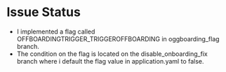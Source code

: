 # Issue Status

- I implemented a flag called OFFBOARDINGTRIGGER_TRIGGEROFFBOARDING in oggboarding_flag branch.
- The condition on the flag is located on the disable_onboarding_fix branch where i default the flag value in application.yaml to false.